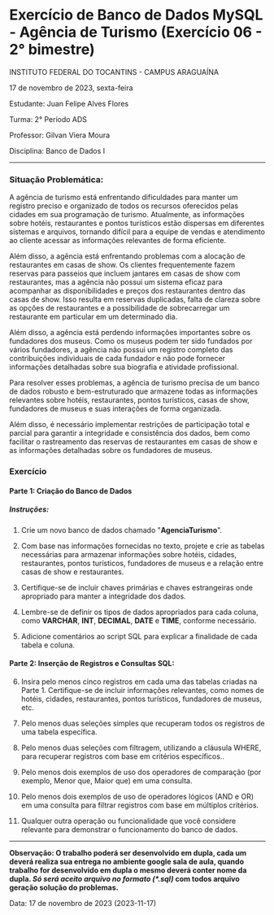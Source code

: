 # Exercício de Banco de Dados MySQL - Agência de Turismo (Exercício 06 - 2° bimestre)

<p>INSTITUTO FEDERAL DO TOCANTINS - CAMPUS ARAGUAÍNA</p>
<p>17 de novembro de 2023, sexta-feira</p>
<p>Estudante: Juan Felipe Alves Flores</p>
<p>Turma: 2° Período ADS</p>
<p>Professor: Gilvan Viera Moura</p>
<p>Disciplina: Banco de Dados I</p>

<hr></hr>

### Situação Problemática:

<p>
A agência de turismo está enfrentando dificuldades para manter um registro preciso e organizado de todos os recursos oferecidos pelas cidades em sua programação de turismo. Atualmente, as informações sobre hotéis, restaurantes e pontos turísticos estão dispersas em diferentes sistemas e arquivos, tornando difícil para a equipe de vendas e atendimento ao cliente acessar as informações relevantes de forma eficiente.

</p>

<p>
Além disso, a agência está enfrentando problemas com a alocação de restaurantes em casas de show. Os clientes frequentemente fazem reservas para passeios que incluem jantares em casas de show com restaurantes, mas a agência não possui um sistema eficaz para acompanhar as disponibilidades e preços dos restaurantes dentro das casas de show. Isso resulta em reservas duplicadas, falta de clareza sobre as opções de restaurantes e a possibilidade de sobrecarregar um restaurante em particular em um determinado dia.

</p>
Além disso, a agência está perdendo informações importantes sobre os fundadores dos museus. Como os museus podem ter sido fundados por vários fundadores, a agência não possui um registro completo das contribuições individuais de cada fundador e não pode fornecer informações detalhadas sobre sua biografia e atividade profissional.

</p>

<p>
Para resolver esses problemas, a agência de turismo precisa de um banco de dados robusto e bem-estruturado que armazene todas as informações relevantes sobre hotéis, restaurantes, pontos turísticos, casas de show, fundadores de museus e suas interações de forma organizada.

</p>

<p>
Além disso, é necessário implementar restrições de participação total e parcial para garantir a integridade e consistência dos dados, bem como facilitar o rastreamento das reservas de restaurantes em casas de show e as informações detalhadas sobre os fundadores de museus.

</p>

### Exercício

#### Parte 1: Criação do Banco de Dados

##### Instruções:

<p>

1. Crie um novo banco de dados chamado "**AgenciaTurismo**".

2. Com base nas informações fornecidas no texto, projete e crie as tabelas necessárias para armazenar informações sobre hotéis, cidades, restaurantes, pontos turísticos, fundadores de museus e a relação entre casas de show e restaurantes.

3. Certifique-se de incluir chaves primárias e chaves estrangeiras onde apropriado para manter a integridade dos dados.

4. Lembre-se de definir os tipos de dados apropriados para cada coluna, como **VARCHAR**, **INT**, **DECIMAL**, **DATE** e **TIME**, conforme necessário.

5. Adicione comentários ao script SQL para explicar a finalidade de cada tabela e coluna.

</p>

#### Parte 2: Inserção de Registros e Consultas SQL:

6. Insira pelo menos cinco registros em cada uma das tabelas criadas na Parte 1. Certifique-se de incluir informações relevantes, como nomes de hotéis, cidades, restaurantes, pontos turísticos, fundadores de museus, etc.

7. Pelo menos duas seleções simples que recuperam todos os registros de uma tabela específica.

8. Pelo menos duas seleções com filtragem, utilizando a cláusula WHERE, para recuperar registros com base em critérios específicos..

9. Pelo menos dois exemplos de uso dos operadores de comparação (por exemplo, Menor que, Maior que) em uma consulta.

10. Pelo menos dois  exemplos de uso de operadores lógicos (AND e OR) em uma consulta para filtrar registros com base em múltiplos critérios.

11. Qualquer outra operação ou funcionalidade que você considere relevante para demonstrar o funcionamento do banco de dados.

<hr></hr>

<p>

**Observação: O trabalho poderá ser desenvolvido em dupla, cada um deverá realiza sua entrega no ambiente google sala de aula, quando trabalho for desenvolvido em dupla o mesmo deverá conter nome da dupla. _Só será aceito arquivo no formato (*.sql)_ com todos arquivo geração solução do problemas.**

</p>

<p>Data: 17 de novembro de 2023 (2023-11-17)<p>
